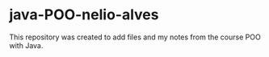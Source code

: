 # java-POO-nelio-alves
This repository was created to add files and my notes from the course POO with Java.
